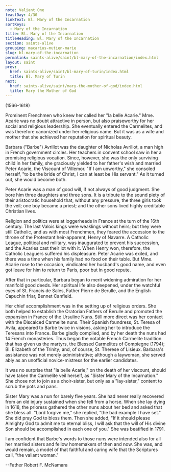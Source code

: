 ```yaml
---
note: Valiant One
feastDay: 4/30
linkText: Bl. Mary of the Incarnation
sortKeys:
  - Mary of the Incarnation
title: Bl. Mary of the Incarnation
titleHeading: Bl. Mary of the Incarnation
section: saints-alive
grouping: macarius-mutien-marie
slug: bl-mary-of-the-incarnation
permalink: saints-alive/saint/bl-mary-of-the-incarnation/index.html
layout: saint
prev:
  href: saints-alive/saint/bl-mary-of-turin/index.html
  title: Bl. Mary of Turin
next:
  href: saints-alive/saint/mary-the-mother-of-god/index.html
  title: Mary the Mother of God
---
```

(1566-1618)

Prominent Frenchmen who knew her called her "la belle Acarie." Mme. Acarie was no doubt attractive in person, but also praiseworthy for her social and religious leadership. She eventually entered the Carmelites, and was therefore canonized under her religious name. But it was as a wife and mother that she achieved her reputation for spiritual beauty.

Barbara ("Barbe") Avrillot was the daughter of Nicholas Avrillot, a man high in French government circles. Her teachers in convent school saw in her a promising religious vocation. Since, however, she was the only surviving child in her family, she graciously yielded to her father's wish and married Peter Acarie, the Viscount of Villemor. "If I am unworthy," she consoled herself, "to be the bride of Christ, I can at least be His servant." As it turned out, she would become both.

Peter Acarie was a man of good will, if not always of good judgment. She bore him three daughters and three sons. It is a tribute to the sound piety of their aristocratic household that, without any pressure, the three girls took the veil; one boy became a priest; and the other sons lived highly creditable Christian lives.

Religion and politics were at loggerheads in France at the turn of the 16th century. The last Valois kings were weaklings without heirs; but they were still Catholic, and as with most Frenchmen, they feared the accession to the throne of the Protestant heir-apparent, Henry of Navarre. A Catholic League, political and military, was inaugurated to prevent his succession, and the Acaries cast their lot with it. When Henry won, therefore, the Catholic Leaguers suffered his displeasure. Peter Acarie was exiled, and there was a time when his family had no food on their table. But Mme. Acarie rose to the occasion, vindicated her husband's good name, and even got leave for him to return to Paris, poor but in good repute.

After that in particular, Barbara began to merit widening admiration for her manifold good deeds. Her spiritual life also deepened, under the watchful eyes of St. Francis de Sales, Father Pierre de Berulle, and the English Capuchin friar, Bennet Canfield.

Her chief accomplishment was in the setting up of religious orders. She both helped to establish the Oratorian Fathers of Berulle and promoted the expansion in France of the Ursuline Nuns. Still more direct was her contact with the Discalced Carmelite nuns. Their Spanish foundress, St. Teresa of Avila, appeared to Barbe twice in visions, asking her to introduce the Teresans into France. Barbe gladly complied, and by her death the nuns had 14 French monasteries. Thus began the notable French Carmelite tradition that has given us the martyrs, the Blessed Carmelites of Compiegne (1794); Bl. Elizabeth of the Trinity; and, of course, St. Therese of Lisieux. Barbara's assistance was not merely administrative; although a laywoman, she served ably as an unofficial novice-mistress for the earlier candidates.

It was no surprise that "la belle Acarie," on the death of her viscount, should have taken the Carmelite veil herself, as "Sister Mary of the Incarnation." She chose not to join as a choir-sister, but only as a "lay-sister," content to scrub the pots and pans.

Sister Mary was a nun for barely five years. She had never really recovered from an old injury sustained when she fell from a horse. When she lay dying in 1618, the prioress gathered the other nuns about her bed and asked that she bless all. "Lord forgive me," she replied, "the bad example I have set." She did pray God to bless them. Then she added, "If it should please Almighty God to admit me to eternal bliss, I will ask that the will of His divine Son should be accomplished in each one of you." She was beatified in 1791.

I am confident that Barbe's words to those nuns were intended also for all her married sisters and fellow homemakers of then and now. She was, and would remain, a model of that faithful and caring wife that the Scriptures call, "the valiant woman."

\--Father Robert F. McNamara